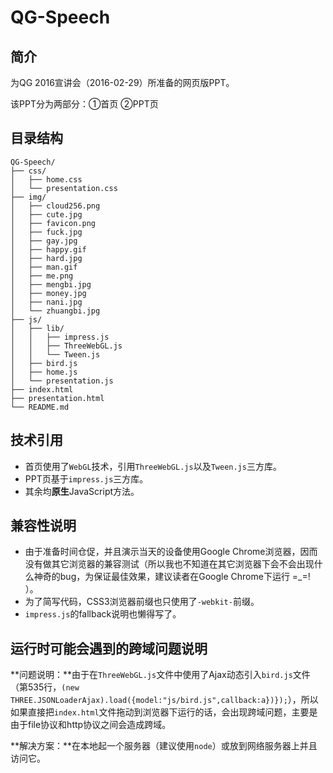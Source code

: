 # QG-Speech

## 简介

为QG 2016宣讲会（2016-02-29）所准备的网页版PPT。

该PPT分为两部分：①首页 ②PPT页

## 目录结构

```
QG-Speech/
├── css/
│   ├── home.css
│   └── presentation.css
├── img/
│   ├── cloud256.png
│   ├── cute.jpg
│   ├── favicon.png
│   ├── fuck.jpg
│   ├── gay.jpg
│   ├── happy.gif
│   ├── hard.jpg
│   ├── man.gif
│   ├── me.png
│   ├── mengbi.jpg
│   ├── money.jpg
│   ├── nani.jpg
│   └── zhuangbi.jpg
├── js/
│   ├── lib/
│   │   ├── impress.js
│   │   ├── ThreeWebGL.js
│   │   └── Tween.js
│   ├── bird.js
│   ├── home.js
│   └── presentation.js
├── index.html
├── presentation.html
└── README.md
```

## 技术引用

* 首页使用了`WebGL`技术，引用`ThreeWebGL.js`以及`Tween.js`三方库。
* PPT页基于`impress.js`三方库。
* 其余均**原生**JavaScript方法。

## 兼容性说明

* 由于准备时间仓促，并且演示当天的设备使用Google Chrome浏览器，因而没有做其它浏览器的兼容测试（所以我也不知道在其它浏览器下会不会出现什么神奇的bug，为保证最佳效果，建议读者在Google Chrome下运行 =_=! ）。
* 为了简写代码，CSS3浏览器前缀也只使用了`-webkit-`前缀。
* `impress.js`的fallback说明也懒得写了。

## 运行时可能会遇到的跨域问题说明

**问题说明：**由于在`ThreeWebGL.js`文件中使用了Ajax动态引入`bird.js`文件（第535行，`(new THREE.JSONLoaderAjax).load({model:"js/bird.js",callback:a})});`），所以如果直接把`index.html`文件拖动到浏览器下运行的话，会出现跨域问题，主要是由于file协议和http协议之间会造成跨域。

**解决方案：**在本地起一个服务器（建议使用`node`）或放到网络服务器上并且访问它。